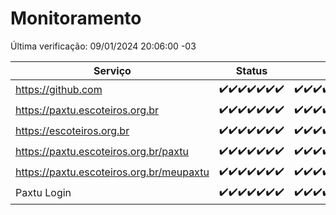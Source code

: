# Monitoramento

Última verificação: 09/01/2024 20:06:00 -03

|Serviço|Status|Últimas 24h|
|---|---|---|
|https://github.com|<span title="2024-01-02: OK=24">✔️</span><span title="2024-01-03: OK=24">✔️</span><span title="2024-01-04: OK=24">✔️</span><span title="2024-01-05: OK=24">✔️</span><span title="2024-01-06: OK=24">✔️</span><span title="2024-01-07: OK=24">✔️</span><span title="2024-01-08: OK=23">✔️</span>|<span title="08/01/2024 20:06:00 -03 : 200">✔️</span><span title="08/01/2024 21:32:00 -03 : 200">✔️</span><span title="08/01/2024 22:49:00 -03 : 200">✔️</span><span title="08/01/2024 23:22:00 -03 : 200">✔️</span><span title="09/01/2024 00:07:00 -03 : 200">✔️</span><span title="09/01/2024 01:08:00 -03 : 200">✔️</span><span title="09/01/2024 02:06:00 -03 : 200">✔️</span><span title="09/01/2024 03:09:00 -03 : 200">✔️</span><span title="09/01/2024 04:07:00 -03 : 200">✔️</span><span title="09/01/2024 05:08:00 -03 : 200">✔️</span><span title="09/01/2024 06:06:00 -03 : 200">✔️</span><span title="09/01/2024 07:07:00 -03 : 200">✔️</span><span title="09/01/2024 08:04:00 -03 : 200">✔️</span><span title="09/01/2024 09:11:00 -03 : 200">✔️</span><span title="09/01/2024 11:06:00 -03 : 200">✔️</span><span title="09/01/2024 12:06:00 -03 : 200">✔️</span><span title="09/01/2024 13:08:00 -03 : 200">✔️</span><span title="09/01/2024 14:05:00 -03 : 200">✔️</span><span title="09/01/2024 15:06:00 -03 : 200">✔️</span><span title="09/01/2024 16:03:00 -03 : 200">✔️</span><span title="09/01/2024 17:06:00 -03 : 200">✔️</span><span title="09/01/2024 18:04:00 -03 : 200">✔️</span><span title="09/01/2024 19:05:00 -03 : 200">✔️</span><span title="09/01/2024 20:06:00 -03 : 200">✔️</span>|
|https://paxtu.escoteiros.org.br|<span title="2024-01-02: OK=24">✔️</span><span title="2024-01-03: OK=24">✔️</span><span title="2024-01-04: OK=24">✔️</span><span title="2024-01-05: OK=24">✔️</span><span title="2024-01-06: OK=24">✔️</span><span title="2024-01-07: OK=24">✔️</span><span title="2024-01-08: OK=23">✔️</span>|<span title="08/01/2024 20:06:00 -03 : 200">✔️</span><span title="08/01/2024 21:32:00 -03 : 200">✔️</span><span title="08/01/2024 22:49:00 -03 : 200">✔️</span><span title="08/01/2024 23:22:00 -03 : 200">✔️</span><span title="09/01/2024 00:07:00 -03 : 200">✔️</span><span title="09/01/2024 01:08:00 -03 : 200">✔️</span><span title="09/01/2024 02:06:00 -03 : 200">✔️</span><span title="09/01/2024 03:09:00 -03 : 200">✔️</span><span title="09/01/2024 04:07:00 -03 : 200">✔️</span><span title="09/01/2024 05:08:00 -03 : 200">✔️</span><span title="09/01/2024 06:06:00 -03 : 200">✔️</span><span title="09/01/2024 07:07:00 -03 : 200">✔️</span><span title="09/01/2024 08:04:00 -03 : 200">✔️</span><span title="09/01/2024 09:11:00 -03 : 200">✔️</span><span title="09/01/2024 11:06:00 -03 : 200">✔️</span><span title="09/01/2024 12:06:00 -03 : 200">✔️</span><span title="09/01/2024 13:08:00 -03 : 200">✔️</span><span title="09/01/2024 14:05:00 -03 : 200">✔️</span><span title="09/01/2024 15:06:00 -03 : 200">✔️</span><span title="09/01/2024 16:03:00 -03 : 200">✔️</span><span title="09/01/2024 17:06:00 -03 : 200">✔️</span><span title="09/01/2024 18:04:00 -03 : 200">✔️</span><span title="09/01/2024 19:05:00 -03 : 200">✔️</span><span title="09/01/2024 20:06:00 -03 : 200">✔️</span>|
|https://escoteiros.org.br|<span title="2024-01-02: OK=24">✔️</span><span title="2024-01-03: OK=24">✔️</span><span title="2024-01-04: OK=24">✔️</span><span title="2024-01-05: OK=24">✔️</span><span title="2024-01-06: OK=24">✔️</span><span title="2024-01-07: OK=24">✔️</span><span title="2024-01-08: OK=23">✔️</span>|<span title="08/01/2024 20:06:00 -03 : 200">✔️</span><span title="08/01/2024 21:32:00 -03 : 200">✔️</span><span title="08/01/2024 22:49:00 -03 : 200">✔️</span><span title="08/01/2024 23:22:00 -03 : 200">✔️</span><span title="09/01/2024 00:07:00 -03 : 200">✔️</span><span title="09/01/2024 01:08:00 -03 : 200">✔️</span><span title="09/01/2024 02:06:00 -03 : 200">✔️</span><span title="09/01/2024 03:09:00 -03 : 200">✔️</span><span title="09/01/2024 04:07:00 -03 : 200">✔️</span><span title="09/01/2024 05:08:00 -03 : 200">✔️</span><span title="09/01/2024 06:06:00 -03 : 200">✔️</span><span title="09/01/2024 07:07:00 -03 : 200">✔️</span><span title="09/01/2024 08:04:00 -03 : 200">✔️</span><span title="09/01/2024 09:11:00 -03 : 200">✔️</span><span title="09/01/2024 11:06:00 -03 : 200">✔️</span><span title="09/01/2024 12:06:00 -03 : 200">✔️</span><span title="09/01/2024 13:08:00 -03 : 200">✔️</span><span title="09/01/2024 14:05:00 -03 : 200">✔️</span><span title="09/01/2024 15:06:00 -03 : 200">✔️</span><span title="09/01/2024 16:03:00 -03 : 200">✔️</span><span title="09/01/2024 17:06:00 -03 : 200">✔️</span><span title="09/01/2024 18:04:00 -03 : 200">✔️</span><span title="09/01/2024 19:05:00 -03 : 200">✔️</span><span title="09/01/2024 20:06:00 -03 : 200">✔️</span>|
|https://paxtu.escoteiros.org.br/paxtu|<span title="2024-01-02: OK=24">✔️</span><span title="2024-01-03: OK=24">✔️</span><span title="2024-01-04: OK=24">✔️</span><span title="2024-01-05: OK=24">✔️</span><span title="2024-01-06: OK=24">✔️</span><span title="2024-01-07: OK=24">✔️</span><span title="2024-01-08: OK=23">✔️</span>|<span title="08/01/2024 20:06:00 -03 : 200">✔️</span><span title="08/01/2024 21:32:00 -03 : 200">✔️</span><span title="08/01/2024 22:49:00 -03 : 200">✔️</span><span title="08/01/2024 23:22:00 -03 : 200">✔️</span><span title="09/01/2024 00:07:00 -03 : 200">✔️</span><span title="09/01/2024 01:08:00 -03 : 200">✔️</span><span title="09/01/2024 02:06:00 -03 : 200">✔️</span><span title="09/01/2024 03:09:00 -03 : 200">✔️</span><span title="09/01/2024 04:07:00 -03 : 200">✔️</span><span title="09/01/2024 05:08:00 -03 : 200">✔️</span><span title="09/01/2024 06:06:00 -03 : 200">✔️</span><span title="09/01/2024 07:07:00 -03 : 200">✔️</span><span title="09/01/2024 08:04:00 -03 : 200">✔️</span><span title="09/01/2024 09:11:00 -03 : 200">✔️</span><span title="09/01/2024 11:06:00 -03 : 200">✔️</span><span title="09/01/2024 12:06:00 -03 : 200">✔️</span><span title="09/01/2024 13:08:00 -03 : 200">✔️</span><span title="09/01/2024 14:05:00 -03 : 200">✔️</span><span title="09/01/2024 15:07:00 -03 : 200">✔️</span><span title="09/01/2024 16:03:00 -03 : 200">✔️</span><span title="09/01/2024 17:07:00 -03 : 200">✔️</span><span title="09/01/2024 18:04:00 -03 : 200">✔️</span><span title="09/01/2024 19:05:00 -03 : 200">✔️</span><span title="09/01/2024 20:06:00 -03 : 200">✔️</span>|
|https://paxtu.escoteiros.org.br/meupaxtu|<span title="2024-01-02: OK=24">✔️</span><span title="2024-01-03: OK=24">✔️</span><span title="2024-01-04: OK=24">✔️</span><span title="2024-01-05: OK=24">✔️</span><span title="2024-01-06: OK=24">✔️</span><span title="2024-01-07: OK=24">✔️</span><span title="2024-01-08: OK=23">✔️</span>|<span title="08/01/2024 20:06:00 -03 : 200">✔️</span><span title="08/01/2024 21:32:00 -03 : 200">✔️</span><span title="08/01/2024 22:49:00 -03 : 200">✔️</span><span title="08/01/2024 23:22:00 -03 : 200">✔️</span><span title="09/01/2024 00:07:00 -03 : 200">✔️</span><span title="09/01/2024 01:08:00 -03 : 200">✔️</span><span title="09/01/2024 02:06:00 -03 : 200">✔️</span><span title="09/01/2024 03:09:00 -03 : 200">✔️</span><span title="09/01/2024 04:07:00 -03 : 200">✔️</span><span title="09/01/2024 05:08:00 -03 : 200">✔️</span><span title="09/01/2024 06:06:00 -03 : 200">✔️</span><span title="09/01/2024 07:07:00 -03 : 200">✔️</span><span title="09/01/2024 08:04:00 -03 : 200">✔️</span><span title="09/01/2024 09:11:00 -03 : 200">✔️</span><span title="09/01/2024 11:06:00 -03 : 200">✔️</span><span title="09/01/2024 12:06:00 -03 : 200">✔️</span><span title="09/01/2024 13:08:00 -03 : 200">✔️</span><span title="09/01/2024 14:05:00 -03 : 200">✔️</span><span title="09/01/2024 15:07:00 -03 : 200">✔️</span><span title="09/01/2024 16:03:00 -03 : 200">✔️</span><span title="09/01/2024 17:07:00 -03 : 200">✔️</span><span title="09/01/2024 18:04:00 -03 : 200">✔️</span><span title="09/01/2024 19:05:00 -03 : 200">✔️</span><span title="09/01/2024 20:06:00 -03 : 200">✔️</span>|
|Paxtu Login|<span title="2024-01-02: OK=24">✔️</span><span title="2024-01-03: OK=24">✔️</span><span title="2024-01-04: OK=24">✔️</span><span title="2024-01-05: OK=24">✔️</span><span title="2024-01-06: OK=24">✔️</span><span title="2024-01-07: OK=24">✔️</span><span title="2024-01-08: OK=23">✔️</span>|<span title="08/01/2024 20:06:00 -03 : 200">✔️</span><span title="08/01/2024 21:32:00 -03 : 200">✔️</span><span title="08/01/2024 22:49:00 -03 : 200">✔️</span><span title="08/01/2024 23:22:00 -03 : 200">✔️</span><span title="09/01/2024 00:07:00 -03 : 200">✔️</span><span title="09/01/2024 01:08:00 -03 : 200">✔️</span><span title="09/01/2024 02:06:00 -03 : 200">✔️</span><span title="09/01/2024 03:09:00 -03 : 200">✔️</span><span title="09/01/2024 04:07:00 -03 : 200">✔️</span><span title="09/01/2024 05:08:00 -03 : 200">✔️</span><span title="09/01/2024 06:06:00 -03 : 200">✔️</span><span title="09/01/2024 07:07:00 -03 : 200">✔️</span><span title="09/01/2024 08:04:00 -03 : 200">✔️</span><span title="09/01/2024 09:11:00 -03 : 200">✔️</span><span title="09/01/2024 11:06:00 -03 : 200">✔️</span><span title="09/01/2024 12:06:00 -03 : 200">✔️</span><span title="09/01/2024 13:08:00 -03 : 200">✔️</span><span title="09/01/2024 14:05:00 -03 : 200">✔️</span><span title="09/01/2024 15:07:00 -03 : 200">✔️</span><span title="09/01/2024 16:03:00 -03 : 200">✔️</span><span title="09/01/2024 17:07:00 -03 : 200">✔️</span><span title="09/01/2024 18:04:00 -03 : 200">✔️</span><span title="09/01/2024 19:05:00 -03 : 200">✔️</span><span title="09/01/2024 20:06:00 -03 : 200">✔️</span>|
